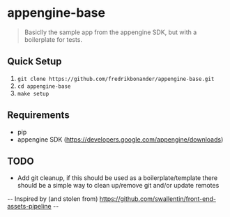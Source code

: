 # appengine-base #

> Basiclly the sample app from the appengine SDK, but with a boilerplate for tests. 

## Quick Setup ##
1. ``git clone https://github.com/fredrikbonander/appengine-base.git``
2. ``cd appengine-base``
3. ``make setup``


## Requirements ##

- pip
- appengine SDK (https://developers.google.com/appengine/downloads)


## TODO ##
- Add git cleanup, if this should be used as a boilerplate/template there should be a simple way to clean up/remove git and/or update remotes

-- Inspired by (and stolen from) https://github.com/swallentin/front-end-assets-pipeline  --
